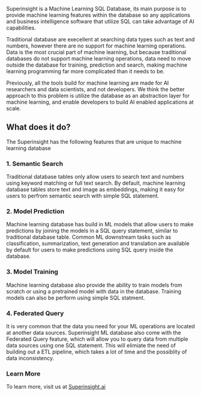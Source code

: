 Superinsight is a Machine Learning SQL Database, its main purpose is to provide machine learning features within the database so any applications and business intelligence software that utliize SQL can take advantage of AI capabilities.

Traditional database are execellent at searching data types such as text and numbers, however there are no support for machine learning operations. Data is the most crucial part of machine learning, but because traditional databases do not support machine learning operations, data need to move outside the database for training, prediction and search, making machine learning programming far more complicated than it needs to be.

Previously, all the tools build for machine learning are made for AI researchers and data scientists, and not developers. We think the better approach to this problem is utilize the database as an abstraction layer for machine learning, and enable developers to build AI enabled applications at scale.

## What does it do?
The Superinsight has the following features that are unique to machine learning database

### 1. Semantic Search
Traditional database tables only allow users to search text and numbers using keyword matching or full text search. By default, machine learning database tables store text and image as embeddings, making it easy for users to perfrom semantic search with simple SQL statement.

### 2. Model Prediction
Machine learning database has build in ML models that allow users to make predictions by joining the models in a SQL query statement, similar to traditional database table. Common ML downstream tasks such as classification, summarization, text generation and translation are available by default for users to make predictions using SQL query inside the database.

### 3. Model Training
Machine learning database also provide the ability to train models from scratch or using a pretrained model with data in the database. Training models can also be perform using simple SQL statment.

### 4. Federated Query
It is very common that the data you need for your ML operations are located at another data sources. Superinsight ML database also come with the Federated Query feature, which will allow you to query data from multiple data sources using one SQL statement. This will elimiate the need of building out a ETL pipeline, which takes a lot of time and the possiblity of data inconsistency.

### Learn More
To learn more, visit us at [Superinsight.ai](https://www.superinsight.ai)  